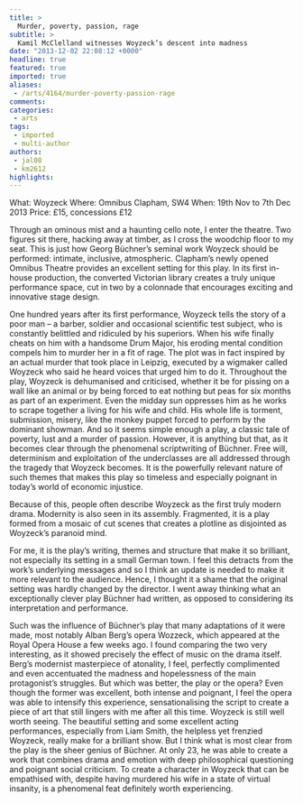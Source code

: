 ```yaml
---
title: >
  Murder, poverty, passion, rage
subtitle: >
  Kamil McClelland witnesses Woyzeck’s descent into madness
date: "2013-12-02 22:08:12 +0000"
headline: true
featured: true
imported: true
aliases:
 - /arts/4164/murder-poverty-passion-rage
comments:
categories:
 - arts
tags:
 - imported
 - multi-author
authors:
 - jal08
 - km2612
highlights:
---
```


What: Woyzeck
 Where: Omnibus Clapham, SW4
 When: 19th Nov to 7th Dec 2013
 Price: £15, concessions £12

Through an ominous mist and a haunting cello note, I enter the theatre. Two figures sit there, hacking away at timber, as I cross the woodchip floor to my seat. This is just how Georg Büchner’s seminal work Woyzeck should be performed: intimate, inclusive, atmospheric. Clapham’s newly opened Omnibus Theatre provides an excellent setting for this play. In its first in-house production, the converted Victorian library creates a truly unique performance space, cut in two by a colonnade that encourages exciting and innovative stage design.

One hundred years after its first performance, Woyzeck tells the story of a poor man – a barber, soldier and occasional scientific test subject, who is constantly belittled and ridiculed by his superiors. When his wife finally cheats on him with a handsome Drum Major, his eroding mental condition compels him to murder her in a fit of rage. The plot was in fact inspired by an actual murder that took place in Leipzig, executed by a wigmaker called Woyzeck who said he heard voices that urged him to do it.
 Throughout the play, Woyzeck is dehumanised and criticised, whether it be for pissing on a wall like an animal or by being forced to eat nothing but peas for six months as part of an experiment. Even the midday sun oppresses him as he works to scrape together a living for his wife and child. His whole life is torment, submission, misery, like the monkey puppet forced to perform by the dominant showman.
 And so it seems simple enough a play, a classic tale of poverty, lust and a murder of passion. However, it is anything but that, as it becomes clear through the phenomenal scriptwriting of Büchner. Free will, determinism and exploitation of the underclasses are all addressed through the tragedy that Woyzeck becomes. It is the powerfully relevant nature of such themes that makes this play so timeless and especially poignant in today’s world of economic injustice.

Because of this, people often describe Woyzeck as the first truly modern drama. Modernity is also seen in its assembly. Fragmented, it is a play formed from a mosaic of cut scenes that creates a plotline as disjointed as Woyzeck’s paranoid mind.

For me, it is the play’s writing, themes and structure that make it so brilliant, not especially its setting in a small German town. I feel this detracts from the work’s underlying messages and so I think an update is needed to make it more relevant to the audience. Hence, I thought it a shame that the original setting was hardly changed by the director. I went away thinking what an exceptionally clever play Büchner had written, as opposed to considering its interpretation and performance.

Such was the influence of Büchner’s play that many adaptations of it were made, most notably Alban Berg’s opera Wozzeck, which appeared at the Royal Opera House a few weeks ago. I found comparing the two very interesting, as it showed precisely the effect of music on the drama itself. Berg’s modernist masterpiece of atonality, I feel, perfectly complimented and even accentuated the madness and hopelessness of the main protagonist’s struggles. But which was better, the play or the opera? Even though the former was excellent, both intense and poignant, I feel the opera was able to intensify this experience, sensationalising the script to create a piece of art that still lingers with me after all this time.
 Woyzeck is still well worth seeing. The beautiful setting and some excellent acting performances, especially from Liam Smith, the helpless yet frenzied Woyzeck, really make for a brilliant show. But I think what is most clear from the play is the sheer genius of Büchner. At only 23, he was able to create a work that combines drama and emotion with deep philosophical questioning and poignant social criticism. To create a character in Woyzeck that can be empathised with, despite having murdered his wife in a state of virtual insanity, is a phenomenal feat definitely worth experiencing.
